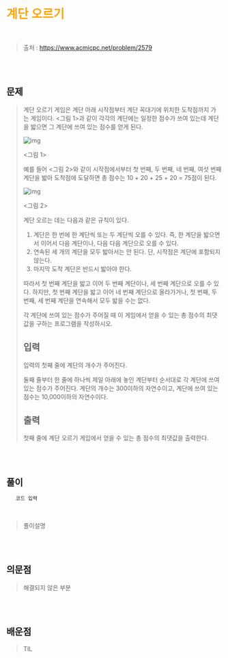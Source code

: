 <br/><Br>

<span style = "color:orange">

# 계단 오르기

</span>
<br>

> 출처 : https://www.acmicpc.net/problem/2579


<br/><br>

## 문제

> 계단 오르기 게임은 계단 아래 시작점부터 계단 꼭대기에 위치한 도착점까지 가는 게임이다. <그림 1>과 같이 각각의 계단에는 일정한 점수가 쓰여 있는데 계단을 밟으면 그 계단에 쓰여 있는 점수를 얻게 된다.
>
> ![img](https://upload.acmicpc.net/7177ea45-aa8d-4724-b256-7b84832c9b97/-/preview/)
>
> <그림 1>
>
> 예를 들어 <그림 2>와 같이 시작점에서부터 첫 번째, 두 번째, 네 번째, 여섯 번째 계단을 밟아 도착점에 도달하면 총 점수는 10 + 20 + 25 + 20 = 75점이 된다.
>
> ![img](https://upload.acmicpc.net/f00b6121-1c25-492e-9bc0-d96377c586b0/-/preview/)
>
> <그림 2>
>
> 계단 오르는 데는 다음과 같은 규칙이 있다.
>
> 1. 계단은 한 번에 한 계단씩 또는 두 계단씩 오를 수 있다. 즉, 한 계단을 밟으면서 이어서 다음 계단이나, 다음 다음 계단으로 오를 수 있다.
> 2. 연속된 세 개의 계단을 모두 밟아서는 안 된다. 단, 시작점은 계단에 포함되지 않는다.
> 3. 마지막 도착 계단은 반드시 밟아야 한다.
>
> 따라서 첫 번째 계단을 밟고 이어 두 번째 계단이나, 세 번째 계단으로 오를 수 있다. 하지만, 첫 번째 계단을 밟고 이어 네 번째 계단으로 올라가거나, 첫 번째, 두 번째, 세 번째 계단을 연속해서 모두 밟을 수는 없다.
>
> 각 계단에 쓰여 있는 점수가 주어질 때 이 게임에서 얻을 수 있는 총 점수의 최댓값을 구하는 프로그램을 작성하시오.
>
> ## 입력
>
> 입력의 첫째 줄에 계단의 개수가 주어진다.
>
> 둘째 줄부터 한 줄에 하나씩 제일 아래에 놓인 계단부터 순서대로 각 계단에 쓰여 있는 점수가 주어진다. 계단의 개수는 300이하의 자연수이고, 계단에 쓰여 있는 점수는 10,000이하의 자연수이다.
>
> ## 출력
>
> 첫째 줄에 계단 오르기 게임에서 얻을 수 있는 총 점수의 최댓값을 출력한다.

<br/><br>

## 풀이

```python
   코드 입력 
```
<br>

> 풀이설명

<br/><br>


## 의문점
> 해결되지 않은 부분


<br/><br>


## 배운점
> TIL

